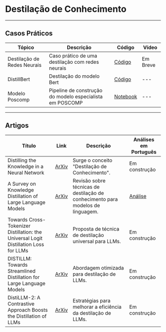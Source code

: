 # Destilação de Conhecimento

---

## Casos Práticos

| **Tópico**                | **Descrição**                                        | **Código**                                   | **Vídeo**                            |
|---------------------------|------------------------------------------------------|----------------------------------------------|--------------------------------------|
| Destilação de Redes Neurais | Caso prático de uma destilação com redes neurais    | [Código](https://github.com/Agents4Good/MasterChef-AI/tree/main/content/destilacao/destilacao_redes_neurais) | Em Breve                             |
| DistillBert                | Destilação do modelo Bert                           | [Código](https://github.com/Agents4Good/MasterChef-AI/tree/main/content/destilacao/bert_distill)        | ---                                  |
| Modelo Poscomp | Pipeline de construção do modelo especialista em POSCOMP | [Notebook](https://github.com/Agents4Good/distillation_presentation/blob/main/notebooks/poscomp/pipeline.ipynb) | --- |

---

## Artigos

| **Título**                                                                                     | **Link**                                           | **Descrição**                                                                 | **Análises em Português**          |
|-------------------------------------------------------------------------------------------------|--------------------------------------------------|-------------------------------------------------------------------------------|------------------------------------|
| Distilling the Knowledge in a Neural Network                                                   | [ArXiv](https://arxiv.org/abs/1503.02531)            | Surge o conceito "Destilação de Conhecimento".                                  | Em construção                      |
| A Survey on Knowledge Distillation of Large Language Models                                     | [ArXiv](https://arxiv.org/abs/2402.13116)            | Revisão sobre técnicas de destilação de conhecimento para modelos de linguagem. | [Análise](../artigos/analises/SurveyKD.md) |
| Towards Cross-Tokenizer Distillation: the Universal Logit Distillation Loss for LLMs             | [ArXiv](https://arxiv.org/abs/2402.12030)            | Proposta de técnica de destilação universal para LLMs.                         | Em construção                      |
| DISTILLM: Towards Streamlined Distillation for Large Language Models                            | [ArXiv](https://arxiv.org/abs/2402.03898)            | Abordagem otimizada para destilação de LLMs.                                   | Em construção                      |
| DistiLLM-2: A Contrastive Approach Boosts the Distillation of LLMs                               | [ArXiv](https://arxiv.org/abs/2503.07067)            | Estratégias para melhorar a eficiência da destilação de LLMs.                 | Em construção                      |
